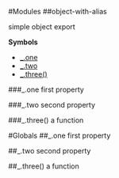 #Modules
<a name="module_object-with-alias"></a>
##object-with-alias

simple object export

  
**Symbols**  
* [_.one](#module_object-with-alias.one)
* [_.two](#module_object-with-alias.two)
* [_.three()](#module_object-with-alias.three)

<a name="module_object-with-alias.one"></a>
###_.one
first property

  
<a name="module_object-with-alias.two"></a>
###_.two
second property

  
<a name="module_object-with-alias.three"></a>
###_.three()
a function

#Globals
<a name="module_object-with-alias.one"></a>
##_.one
first property

  
<a name="module_object-with-alias.two"></a>
##_.two
second property

  
<a name="module_object-with-alias.three"></a>
##_.three()
a function

